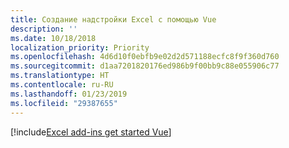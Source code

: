 ```yaml
---
title: Создание надстройки Excel с помощью Vue
description: ''
ms.date: 10/18/2018
localization_priority: Priority
ms.openlocfilehash: 4d6d10f0ebfb9e02d2d571188ecfc8f9f360d760
ms.sourcegitcommit: d1aa7201820176ed986b9f00bb9c88e055906c77
ms.translationtype: HT
ms.contentlocale: ru-RU
ms.lasthandoff: 01/23/2019
ms.locfileid: "29387655"
---
```

[!include[Excel add-ins get started Vue](../includes/file-get-started-excel-vue.md)]

